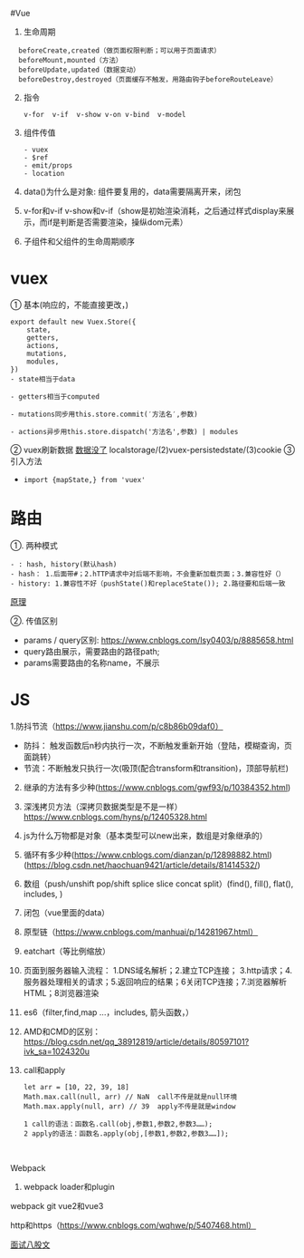 ﻿#Vue

1. 生命周期
```
  beforeCreate,created（做页面权限判断；可以用于页面请求）
  beforeMount,mounted（方法）
  beforeUpdate,updated（数据变动）
  beforeDestroy,destroyed（页面缓存不触发，用路由钩子beforeRouteLeave）
```
2. 指令

   ```
   v-for  v-if  v-show v-on v-bind  v-model
   ```

3. 组件传值

   ```
   - vuex
   - $ref
   - emit/props
   - location
   ```

4. data()为什么是对象: 组件要复用的，data需要隔离开来，闭包

5. v-for和v-if
   v-show和v-if（show是初始渲染消耗，之后通过样式display来展示，而if是判断是否需要渲染，操纵dom元素）

6. 子组件和父组件的生命周期顺序

# vuex
① 基本(响应的，不能直接更改，)

```
export default new Vuex.Store({
    state,
    getters,
    actions,
    mutations,
    modules,
})
- state相当于data

- getters相当于computed

- mutations同步用this.store.commit(′方法名′,参数)

- actions异步用this.store.dispatch('方法名',参数) | modules
```

② vuex刷新数据
[数据没了](https://www.jb51.net/article/160918.htm)
localstorage/(2)vuex-persistedstate/(3)cookie
③ 引入方法

- ```
  import {mapState,} from 'vuex'
  ```

  
  


# 路由
①. 两种模式
```
- : hash, history(默认hash)
- hash： 1.后面带#；2.hTTP请求中对后端不影响，不会重新加载页面；3.兼容性好（）
- history: 1.兼容性不好（pushState()和replaceState()); 2.路径要和后端一致
```
[原理](https://blog.csdn.net/qq_38912819/article/details/80636195)

②. 传值区别

- params / query区别: https://www.cnblogs.com/lsy0403/p/8885658.html 
- query路由展示，需要路由的路径path; 
- params需要路由的名称name，不展示





# JS

1.防抖节流（https://www.jianshu.com/p/c8b86b09daf0）

- 防抖： 触发函数后n秒内执行一次，不断触发重新开始（登陆，模糊查询，页面跳转）
- 节流：不断触发只执行一次(吸顶(配合transform和transition)，顶部导航栏)

2. 继承的方法有多少种(https://www.cnblogs.com/gwf93/p/10384352.html)

3. 深浅拷贝方法（深拷贝数据类型是不是一样） https://www.cnblogs.com/hyns/p/12405328.html

4. js为什么万物都是对象（基本类型可以new出来，数组是对象继承的）

5. 循环有多少种(https://www.cnblogs.com/dianzan/p/12898882.html)(https://blog.csdn.net/haochuan9421/article/details/81414532/)

6. 数组（push/unshift   pop/shift  splice  slice   concat   split）(find(), fill(), flat(), includes, )

7. 闭包（vue里面的data）

8. 原型链（https://www.cnblogs.com/manhuai/p/14281967.html）

9. eatchart（等比例缩放）

10. 页面到服务器输入流程： 1.DNS域名解析；2.建立TCP连接； 3.http请求；4.服务器处理相关的请求；5.返回响应的结果；6关闭TCP连接；7.浏览器解析HTML；8浏览器渲染

11. es6（filter,find,map     ...，includes, 箭头函数，）

12. AMD和CMD的区别：https://blog.csdn.net/qq_38912819/article/details/80597101?ivk_sa=1024320u

13. call和apply

    ```
    let arr = [10, 22, 39, 18]
    Math.max.call(null, arr) // NaN  call不传是就是null环境
    Math.max.apply(null, arr) // 39  apply不传是就是window
    
    1 call的语法：函数名.call(obj,参数1,参数2,参数3……); 
    2 apply的语法：函数名.apply(obj,[参数1,参数2,参数3……]); 
    ```



    


​    









Webpack

1. webpack loader和plugin

webpack
git
vue2和vue3

http和https（https://www.cnblogs.com/wqhwe/p/5407468.html）



[面试八股文](https://zhuanlan.zhihu.com/p/416984200)